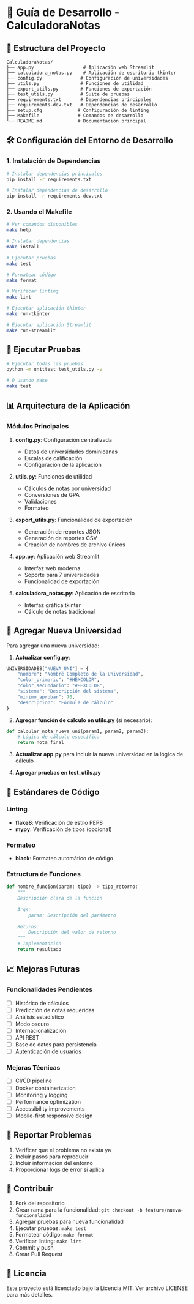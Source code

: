 # 🚀 Guía de Desarrollo - CalculadoraNotas

## 📁 Estructura del Proyecto

```
CalculadoraNotas/
├── app.py                  # Aplicación web Streamlit
├── calculadora_notas.py    # Aplicación de escritorio tkinter  
├── config.py              # Configuración de universidades
├── utils.py               # Funciones de utilidad
├── export_utils.py        # Funciones de exportación
├── test_utils.py          # Suite de pruebas
├── requirements.txt       # Dependencias principales
├── requirements-dev.txt   # Dependencias de desarrollo
├── setup.cfg             # Configuración de linting
├── Makefile              # Comandos de desarrollo
└── README.md             # Documentación principal
```

## 🛠️ Configuración del Entorno de Desarrollo

### 1. Instalación de Dependencias

```bash
# Instalar dependencias principales
pip install -r requirements.txt

# Instalar dependencias de desarrollo
pip install -r requirements-dev.txt
```

### 2. Usando el Makefile

```bash
# Ver comandos disponibles
make help

# Instalar dependencias
make install

# Ejecutar pruebas
make test

# Formatear código
make format

# Verificar linting
make lint

# Ejecutar aplicación tkinter
make run-tkinter

# Ejecutar aplicación Streamlit
make run-streamlit
```

## 🧪 Ejecutar Pruebas

```bash
# Ejecutar todas las pruebas
python -m unittest test_utils.py -v

# O usando make
make test
```

## 📊 Arquitectura de la Aplicación

### Módulos Principales

1. **config.py**: Configuración centralizada
   - Datos de universidades dominicanas
   - Escalas de calificación
   - Configuración de la aplicación

2. **utils.py**: Funciones de utilidad
   - Cálculos de notas por universidad
   - Conversiones de GPA
   - Validaciones
   - Formateo

3. **export_utils.py**: Funcionalidad de exportación
   - Generación de reportes JSON
   - Generación de reportes CSV
   - Creación de nombres de archivo únicos

4. **app.py**: Aplicación web Streamlit
   - Interfaz web moderna
   - Soporte para 7 universidades
   - Funcionalidad de exportación

5. **calculadora_notas.py**: Aplicación de escritorio
   - Interfaz gráfica tkinter
   - Cálculo de notas tradicional

## 🎯 Agregar Nueva Universidad

Para agregar una nueva universidad:

1. **Actualizar config.py**:
```python
UNIVERSIDADES["NUEVA_UNI"] = {
    "nombre": "Nombre Completo de la Universidad",
    "color_primario": "#HEXCOLOR",
    "color_secundario": "#HEXCOLOR", 
    "sistema": "Descripción del sistema",
    "minimo_aprobar": 70,
    "descripcion": "Fórmula de cálculo"
}
```

2. **Agregar función de cálculo en utils.py** (si necesario):
```python
def calcular_nota_nueva_uni(param1, param2, param3):
    # Lógica de cálculo específica
    return nota_final
```

3. **Actualizar app.py** para incluir la nueva universidad en la lógica de cálculo

4. **Agregar pruebas en test_utils.py**

## 🔧 Estándares de Código

### Linting
- **flake8**: Verificación de estilo PEP8
- **mypy**: Verificación de tipos (opcional)

### Formateo
- **black**: Formateo automático de código

### Estructura de Funciones
```python
def nombre_funcion(param: tipo) -> tipo_retorno:
    """
    Descripción clara de la función
    
    Args:
        param: Descripción del parámetro
        
    Returns:
        Descripción del valor de retorno
    """
    # Implementación
    return resultado
```

## 📈 Mejoras Futuras

### Funcionalidades Pendientes
- [ ] Histórico de cálculos
- [ ] Predicción de notas requeridas
- [ ] Análisis estadístico
- [ ] Modo oscuro
- [ ] Internacionalización
- [ ] API REST
- [ ] Base de datos para persistencia
- [ ] Autenticación de usuarios

### Mejoras Técnicas
- [ ] CI/CD pipeline
- [ ] Docker containerization
- [ ] Monitoring y logging
- [ ] Performance optimization
- [ ] Accessibility improvements
- [ ] Mobile-first responsive design

## 🐛 Reportar Problemas

1. Verificar que el problema no exista ya
2. Incluir pasos para reproducir
3. Incluir información del entorno
4. Proporcionar logs de error si aplica

## 🤝 Contribuir

1. Fork del repositorio
2. Crear rama para la funcionalidad: `git checkout -b feature/nueva-funcionalidad`
3. Agregar pruebas para nueva funcionalidad
4. Ejecutar pruebas: `make test`
5. Formatear código: `make format`
6. Verificar linting: `make lint`
7. Commit y push
8. Crear Pull Request

## 📝 Licencia

Este proyecto está licenciado bajo la Licencia MIT. Ver archivo LICENSE para más detalles.